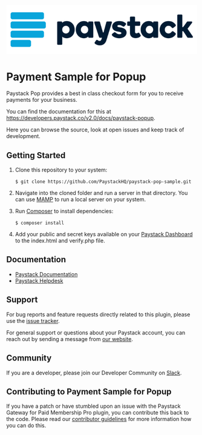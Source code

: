 <p align="center"><a href="https://paystack.com/"><img src="https://raw.githubusercontent.com/PaystackHQ/wordpress-payment-forms-for-paystack/master/icon.png" alt="Payment Forms for Paystack"></a></p>

# Payment Sample for Popup 

Paystack Pop provides a best in class checkout form for you to receive payments for your business.

You can find the documentation for this at https://developers.paystack.co/v2.0/docs/paystack-popup.

Here you can browse the source, look at open issues and keep track of development. 

## Getting Started

1. Clone this repository to your system:

   ```
   $ git clone https://github.com/PaystackHQ/paystack-pop-sample.git
   ```

2. Navigate into the cloned folder and run a server in that directory. You can use [MAMP](https://www.mamp.info/en/downloads/) to run a local server on your system.

3. Run [Composer](https://getcomposer.org/download/) to install dependencies:

   ```
   $ composer install
   ```

4. Add your public and secret keys available on your [Paystack Dashboard](https://dashboard.paystack.com/#/settings/developer) to the index.html and verify.php file.

## Documentation
* [Paystack Documentation](https://developers.paystack.co/v2.0/docs/)
* [Paystack Helpdesk](https://paystack.com/help)

## Support
For bug reports and feature requests directly related to this plugin, please use the [issue tracker](https://github.com/PaystackHQ/sample-paystack-pop/issues). 

For general support or questions about your Paystack account, you can reach out by sending a message from [our website](https://paystack.com/contact).

## Community
If you are a developer, please join our Developer Community on [Slack](https://slack.paystack.com).

## Contributing to Payment Sample for Popup 

If you have a patch or have stumbled upon an issue with the Paystack Gateway for Paid Membership Pro plugin, you can contribute this back to the code. Please read our [contributor guidelines](https://github.com/PaystackHQ/sample-paystack-pop/blob/master/CONTRIBUTING.md) for more information how you can do this.
